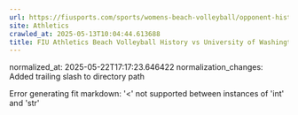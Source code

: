 ```yaml
---
url: https://fiusports.com/sports/womens-beach-volleyball/opponent-history/university-of-washington/95/
site: Athletics
crawled_at: 2025-05-13T10:04:44.613688
title: FIU Athletics Beach Volleyball History vs University of Washington
---
```

normalized_at: 2025-05-22T17:17:23.646422
normalization_changes: Added trailing slash to directory path

Error generating fit markdown: '<' not supported between instances of 'int' and 'str'
